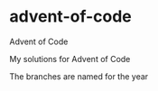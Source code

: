 # advent-of-code
Advent of Code 

My solutions for Advent of Code

The branches are named for the year
